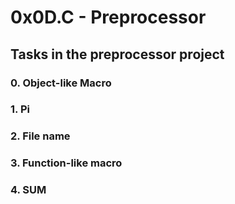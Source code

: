 # 0x0D.C - Preprocessor

## Tasks in the preprocessor project

### 0. Object-like Macro 
### 1. Pi 
### 2. File name 
### 3. Function-like macro 
### 4. SUM 
